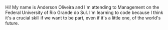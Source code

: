 Hi! 
My name is Anderson Oliveira and I'm attending to Management on the Federal University of Rio Grande do Sul. I'm learning to code because I think it's a crucial skill if we want to be part, even if it's a little one, of the world's future.
